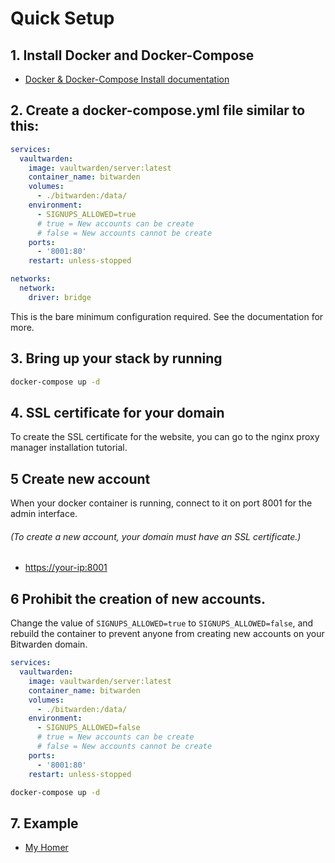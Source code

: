 # Quick Setup

## 1. Install Docker and Docker-Compose

- [Docker & Docker-Compose Install documentation](https://github.com/lSukiChanl/docker/tree/main/docker-installation "Docker && Docker-Compose Install documentation")

## 2. Create a docker-compose.yml file similar to this:

```yaml
services:
  vaultwarden:
    image: vaultwarden/server:latest
    container_name: bitwarden
    volumes:
      - ./bitwarden:/data/
    environment:
      - SIGNUPS_ALLOWED=true 
      # true = New accounts can be create
      # false = New accounts cannot be create
    ports:
      - '8001:80'
    restart: unless-stopped

networks:
  network:
    driver: bridge
```

This is the bare minimum configuration required. See the documentation for more.

## 3. Bring up your stack by running

```bash
docker-compose up -d
```

## 4. SSL certificate for your domain

To create the SSL certificate for the website, you can go to the nginx proxy manager installation tutorial.

## 5 Create new account

When your docker container is running, connect to it on port 8001 for the admin interface. 
###### (To create a new account, your domain must have an SSL certificate.)

- [https://your-ip:8001](https://your-ip:8001 "https://your-ip:8001")

## 6 Prohibit the creation of new accounts.

Change the value of `SIGNUPS_ALLOWED=true` to `SIGNUPS_ALLOWED=false`, and rebuild the container to prevent anyone from creating new accounts on your Bitwarden domain.

```yaml
services:
  vaultwarden:
    image: vaultwarden/server:latest
    container_name: bitwarden
    volumes:
      - ./bitwarden:/data/
    environment:
      - SIGNUPS_ALLOWED=false 
      # true = New accounts can be create
      # false = New accounts cannot be create
    ports:
      - '8001:80'
    restart: unless-stopped
```

```bash
docker-compose up -d
```

## 7. Example

- [My Homer](https://home.ichimonogatari.com "Homer")